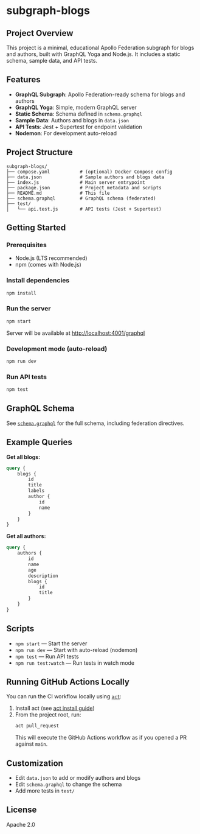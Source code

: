 # subgraph-blogs

## Project Overview
This project is a minimal, educational Apollo Federation subgraph for blogs and authors, built with GraphQL Yoga and Node.js. It includes a static schema, sample data, and API tests.

## Features
- **GraphQL Subgraph**: Apollo Federation-ready schema for blogs and authors
- **GraphQL Yoga**: Simple, modern GraphQL server
- **Static Schema**: Schema defined in `schema.graphql`
- **Sample Data**: Authors and blogs in `data.json`
- **API Tests**: Jest + Supertest for endpoint validation
- **Nodemon**: For development auto-reload

## Project Structure
```
subgraph-blogs/
├── compose.yaml           # (optional) Docker Compose config
├── data.json              # Sample authors and blogs data
├── index.js               # Main server entrypoint
├── package.json           # Project metadata and scripts
├── README.md              # This file
├── schema.graphql         # GraphQL schema (federated)
├── test/
│   └── api.test.js        # API tests (Jest + Supertest)
```

## Getting Started

### Prerequisites
- Node.js (LTS recommended)
- npm (comes with Node.js)

### Install dependencies
```sh
npm install
```

### Run the server
```sh
npm start
```
Server will be available at [http://localhost:4001/graphql](http://localhost:4001/graphql)

### Development mode (auto-reload)
```sh
npm run dev
```

### Run API tests
```sh
npm test
```

## GraphQL Schema
See [`schema.graphql`](./schema.graphql) for the full schema, including federation directives.

## Example Queries

**Get all blogs:**
```graphql
query {
	blogs {
		id
		title
		labels
		author {
			id
			name
		}
	}
}
```

**Get all authors:**
```graphql
query {
	authors {
		id
		name
		age
		description
		blogs {
			id
			title
		}
	}
}
```


## Scripts
- `npm start` — Start the server
- `npm run dev` — Start with auto-reload (nodemon)
- `npm test` — Run API tests
- `npm run test:watch` — Run tests in watch mode

## Running GitHub Actions Locally
You can run the CI workflow locally using [`act`](https://github.com/nektos/act):

1. Install act (see [act install guide](https://github.com/nektos/act#installation))
2. From the project root, run:
	```sh
	act pull_request
	```
	This will execute the GitHub Actions workflow as if you opened a PR against `main`.

## Customization
- Edit `data.json` to add or modify authors and blogs
- Edit `schema.graphql` to change the schema
- Add more tests in `test/`

## License
Apache 2.0

